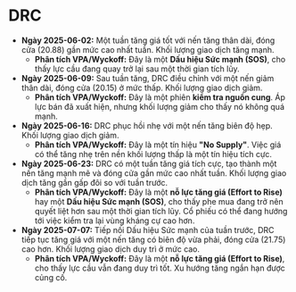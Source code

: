 # DRC

- **Ngày 2025-06-02:** Một tuần tăng giá tốt với nến tăng thân dài, đóng cửa (20.88) gần mức cao nhất tuần. Khối lượng giao dịch tăng mạnh.
    - **Phân tích VPA/Wyckoff:** Đây là một **Dấu hiệu Sức mạnh (SOS)**, cho thấy lực cầu đang quay trở lại sau một thời gian tích lũy.
- **Ngày 2025-06-09:** Sau tuần tăng, DRC điều chỉnh với một nến giảm thân dài, đóng cửa (20.15) ở mức thấp. Khối lượng giao dịch giảm.
    - **Phân tích VPA/Wyckoff:** Đây là một phiên **kiểm tra nguồn cung**. Áp lực bán đã xuất hiện, nhưng khối lượng giảm cho thấy nó không quá mạnh.
- **Ngày 2025-06-16:** DRC phục hồi nhẹ với một nến tăng biên độ hẹp. Khối lượng giao dịch giảm.
    - **Phân tích VPA/Wyckoff:** Đây là một tín hiệu **"No Supply"**. Việc giá có thể tăng nhẹ trên nền khối lượng thấp là một tín hiệu tích cực.
- **Ngày 2025-06-23:** DRC có một tuần tăng giá tích cực, tạo thành một nến tăng mạnh mẽ và đóng cửa gần mức cao nhất tuần. Khối lượng giao dịch tăng gần gấp đôi so với tuần trước.
    - **Phân tích VPA/Wyckoff:** Đây là một **nỗ lực tăng giá (Effort to Rise)** hay một **Dấu hiệu Sức mạnh (SOS)**, cho thấy phe mua đang trở nên quyết liệt hơn sau một thời gian tích lũy. Cổ phiếu có thể đang hướng tới việc kiểm tra lại vùng kháng cự cao hơn.
- **Ngày 2025-07-07:** Tiếp nối Dấu hiệu Sức mạnh của tuần trước, DRC tiếp tục tăng giá với một nến tăng có biên độ vừa phải, đóng cửa (21.75) cao hơn. Khối lượng giao dịch duy trì ở mức cao.
    - **Phân tích VPA/Wyckoff:** Đây là một **nỗ lực tăng giá (Effort to Rise)**, cho thấy lực cầu vẫn đang duy trì tốt. Xu hướng tăng ngắn hạn được củng cố.



